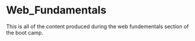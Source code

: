 # Web_Fundamentals

This is all of the content produced during the web fundementals section of the boot camp.
